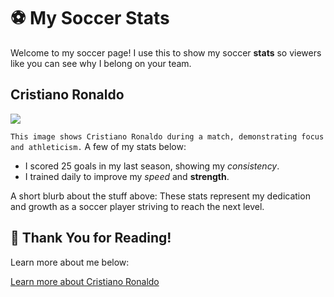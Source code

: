 # ⚽ My Soccer Stats
Welcome to my soccer page! I use this to show my soccer **stats** so viewers like you can see why I belong on your team.

## Cristiano Ronaldo
![](https://upload.wikimedia.org/wikipedia/commons/8/8c/Cristiano_Ronaldo_2018.jpg)

`This image shows Cristiano Ronaldo during a match, demonstrating focus and athleticism.`
A few of my stats below:
- I scored 25 goals in my last season, showing my *consistency*.
- I trained daily to improve my *speed* and **strength**.

A short blurb about the stuff above:
These stats represent my dedication and growth as a soccer player striving to reach the next level.
## 🙏 Thank You for Reading!
Learn more about me below:

[Learn more about Cristiano Ronaldo](https://www.fifa.com/fifaplus/en/players/cristiano-ronaldo)